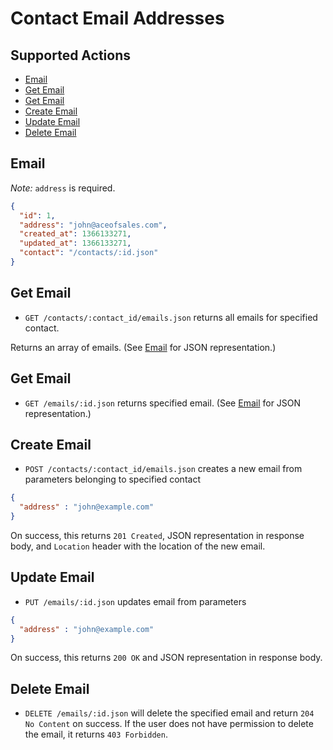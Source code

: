 # Contact Email Addresses

## Supported Actions

* [Email](#email-address)
* [Get Email](#get-email)
* [Get Email](#get-email)
* [Create Email](#create-email)
* [Update Email](#update-email)
* [Delete Email](#delete-email)

## Email

*Note:* ```address``` is required.

```json
{
  "id": 1,
  "address": "john@aceofsales.com",
  "created_at": 1366133271,
  "updated_at": 1366133271,
  "contact": "/contacts/:id.json"
}
```

## Get Email

* ```GET /contacts/:contact_id/emails.json``` returns all emails for specified contact.

Returns an array of emails. (See [Email](#email) for JSON representation.)

## Get Email

 * ```GET /emails/:id.json``` returns specified email. (See [Email](#email) for JSON representation.)

## Create Email

* ```POST /contacts/:contact_id/emails.json``` creates a new email from parameters belonging to specified contact

```json
{
  "address" : "john@example.com"
}
```

On success, this returns ```201 Created```, JSON representation in response body, and ```Location``` header with the location of the new email.

## Update Email

* ```PUT /emails/:id.json``` updates email from parameters

```json
{
  "address" : "john@example.com"
}
```

On success, this returns ```200 OK``` and JSON representation in response body.

## Delete Email

* ```DELETE /emails/:id.json``` will delete the specified email and return ```204 No Content``` on success. If the user does not have permission to delete the email, it returns ```403 Forbidden```.
